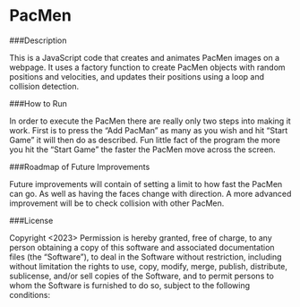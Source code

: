 # PacMen

###Description

This is a JavaScript code that creates and animates PacMen images on a webpage. It uses a factory function to create PacMen objects with random positions and velocities, and updates their positions using a loop and collision detection.

###How to Run

In order to execute the PacMen there are really only two steps into making it work. First is to press the “Add PacMan” as many as you wish and hit “Start Game” it will then do as described. Fun little fact of the program the more you hit the “Start Game” the faster the PacMen move across the screen. 

###Roadmap of Future Improvements

Future improvements will contain of setting a limit to how fast the PacMen can go. As well as having the faces change with direction. A more advanced improvement will be to check collision with other PacMen. 

###License

Copyright <2023> <Michel Medina-Tena>
Permission is hereby granted, free of charge, to any person obtaining a copy of this software and associated documentation files (the “Software”), to deal in the Software without restriction, including without limitation the rights to use, copy, modify, merge, publish, distribute, sublicense, and/or sell copies of the Software, and to permit persons to whom the Software is furnished to do so, subject to the following conditions:
